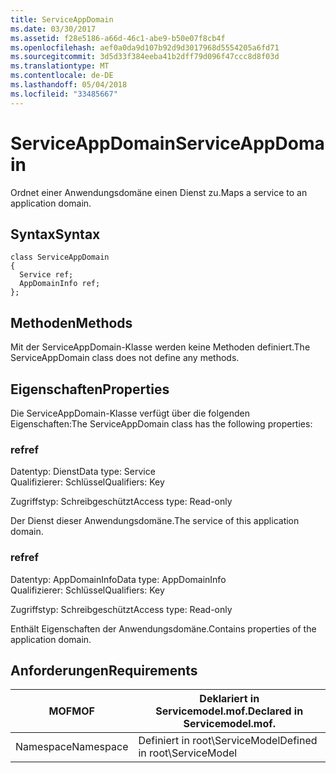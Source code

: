 ```yaml
---
title: ServiceAppDomain
ms.date: 03/30/2017
ms.assetid: f28e5186-a66d-46c1-abe9-b50e07f8cb4f
ms.openlocfilehash: aef0a0da9d107b92d9d3017968d5554205a6fd71
ms.sourcegitcommit: 3d5d33f384eeba41b2dff79d096f47ccc8d8f03d
ms.translationtype: MT
ms.contentlocale: de-DE
ms.lasthandoff: 05/04/2018
ms.locfileid: "33485667"
---
```

# <a name="serviceappdomain"></a><span data-ttu-id="c9638-102">ServiceAppDomain</span><span class="sxs-lookup"><span data-stu-id="c9638-102">ServiceAppDomain</span></span>
<span data-ttu-id="c9638-103">Ordnet einer Anwendungsdomäne einen Dienst zu.</span><span class="sxs-lookup"><span data-stu-id="c9638-103">Maps a service to an application domain.</span></span>  
  
## <a name="syntax"></a><span data-ttu-id="c9638-104">Syntax</span><span class="sxs-lookup"><span data-stu-id="c9638-104">Syntax</span></span>  
  
```  
class ServiceAppDomain  
{  
  Service ref;  
  AppDomainInfo ref;  
};  
```  
  
## <a name="methods"></a><span data-ttu-id="c9638-105">Methoden</span><span class="sxs-lookup"><span data-stu-id="c9638-105">Methods</span></span>  
 <span data-ttu-id="c9638-106">Mit der ServiceAppDomain-Klasse werden keine Methoden definiert.</span><span class="sxs-lookup"><span data-stu-id="c9638-106">The ServiceAppDomain class does not define any methods.</span></span>  
  
## <a name="properties"></a><span data-ttu-id="c9638-107">Eigenschaften</span><span class="sxs-lookup"><span data-stu-id="c9638-107">Properties</span></span>  
 <span data-ttu-id="c9638-108">Die ServiceAppDomain-Klasse verfügt über die folgenden Eigenschaften:</span><span class="sxs-lookup"><span data-stu-id="c9638-108">The ServiceAppDomain class has the following properties:</span></span>  
  
### <a name="ref"></a><span data-ttu-id="c9638-109">ref</span><span class="sxs-lookup"><span data-stu-id="c9638-109">ref</span></span>  
 <span data-ttu-id="c9638-110">Datentyp: Dienst</span><span class="sxs-lookup"><span data-stu-id="c9638-110">Data type: Service</span></span>  
<span data-ttu-id="c9638-111">Qualifizierer: Schlüssel</span><span class="sxs-lookup"><span data-stu-id="c9638-111">Qualifiers: Key</span></span>  
  
 <span data-ttu-id="c9638-112">Zugriffstyp: Schreibgeschützt</span><span class="sxs-lookup"><span data-stu-id="c9638-112">Access type: Read-only</span></span>  
  
 <span data-ttu-id="c9638-113">Der Dienst dieser Anwendungsdomäne.</span><span class="sxs-lookup"><span data-stu-id="c9638-113">The service of this application domain.</span></span>  
  
### <a name="ref"></a><span data-ttu-id="c9638-114">ref</span><span class="sxs-lookup"><span data-stu-id="c9638-114">ref</span></span>  
 <span data-ttu-id="c9638-115">Datentyp: AppDomainInfo</span><span class="sxs-lookup"><span data-stu-id="c9638-115">Data type: AppDomainInfo</span></span>  
<span data-ttu-id="c9638-116">Qualifizierer: Schlüssel</span><span class="sxs-lookup"><span data-stu-id="c9638-116">Qualifiers: Key</span></span>  
  
 <span data-ttu-id="c9638-117">Zugriffstyp: Schreibgeschützt</span><span class="sxs-lookup"><span data-stu-id="c9638-117">Access type: Read-only</span></span>  
  
 <span data-ttu-id="c9638-118">Enthält Eigenschaften der Anwendungsdomäne.</span><span class="sxs-lookup"><span data-stu-id="c9638-118">Contains properties of the application domain.</span></span>  
  
## <a name="requirements"></a><span data-ttu-id="c9638-119">Anforderungen</span><span class="sxs-lookup"><span data-stu-id="c9638-119">Requirements</span></span>  
  
|<span data-ttu-id="c9638-120">MOF</span><span class="sxs-lookup"><span data-stu-id="c9638-120">MOF</span></span>|<span data-ttu-id="c9638-121">Deklariert in Servicemodel.mof.</span><span class="sxs-lookup"><span data-stu-id="c9638-121">Declared in Servicemodel.mof.</span></span>|  
|---------|-----------------------------------|  
|<span data-ttu-id="c9638-122">Namespace</span><span class="sxs-lookup"><span data-stu-id="c9638-122">Namespace</span></span>|<span data-ttu-id="c9638-123">Definiert in root\ServiceModel</span><span class="sxs-lookup"><span data-stu-id="c9638-123">Defined in root\ServiceModel</span></span>|
